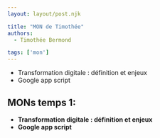 ```yaml
---
layout: layout/post.njk

title: "MON de Timothée"
authors:
  - Timothée Bermond

tags: ['mon']
---
```


<!-- début résumé -->
- Transformation digitale : définition et enjeux
- Google app script
<!-- fin résumé -->

## MONs temps 1:

- **Transformation digitale : définition et enjeux**
- **Google app script**